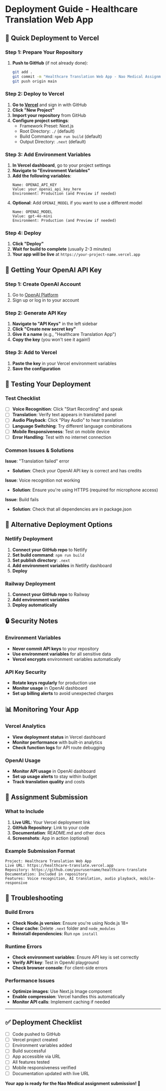# Deployment Guide - Healthcare Translation Web App

## 🚀 Quick Deployment to Vercel

### Step 1: Prepare Your Repository
1. **Push to GitHub** (if not already done):
   ```bash
   git add .
   git commit -m "Healthcare Translation Web App - Nao Medical Assignment"
   git push origin main
   ```

### Step 2: Deploy to Vercel
1. **Go to [Vercel](https://vercel.com)** and sign in with GitHub
2. **Click "New Project"**
3. **Import your repository** from GitHub
4. **Configure project settings**:
   - Framework Preset: Next.js
   - Root Directory: `./` (default)
   - Build Command: `npm run build` (default)
   - Output Directory: `.next` (default)

### Step 3: Add Environment Variables
1. **In Vercel dashboard**, go to your project settings
2. **Navigate to "Environment Variables"**
3. **Add the following variables**:
   ```
   Name: OPENAI_API_KEY
   Value: your_openai_api_key_here
   Environment: Production (and Preview if needed)
   ```
4. **Optional**: Add `OPENAI_MODEL` if you want to use a different model
   ```
   Name: OPENAI_MODEL
   Value: gpt-4o-mini
   Environment: Production (and Preview if needed)
   ```

### Step 4: Deploy
1. **Click "Deploy"**
2. **Wait for build to complete** (usually 2-3 minutes)
3. **Your app will be live** at `https://your-project-name.vercel.app`

## 🔑 Getting Your OpenAI API Key

### Step 1: Create OpenAI Account
1. Go to [OpenAI Platform](https://platform.openai.com)
2. Sign up or log in to your account

### Step 2: Generate API Key
1. **Navigate to "API Keys"** in the left sidebar
2. **Click "Create new secret key"**
3. **Give it a name** (e.g., "Healthcare Translation App")
4. **Copy the key** (you won't see it again!)

### Step 3: Add to Vercel
1. **Paste the key** in your Vercel environment variables
2. **Save the configuration**

## 🧪 Testing Your Deployment

### Test Checklist
- [ ] **Voice Recognition**: Click "Start Recording" and speak
- [ ] **Translation**: Verify text appears in translated panel
- [ ] **Audio Playback**: Click "Play Audio" to hear translation
- [ ] **Language Switching**: Try different language combinations
- [ ] **Mobile Responsiveness**: Test on mobile device
- [ ] **Error Handling**: Test with no internet connection

### Common Issues & Solutions

**Issue**: "Translation failed" error
- **Solution**: Check your OpenAI API key is correct and has credits

**Issue**: Voice recognition not working
- **Solution**: Ensure you're using HTTPS (required for microphone access)

**Issue**: Build fails
- **Solution**: Check that all dependencies are in package.json

## 📱 Alternative Deployment Options

### Netlify Deployment
1. **Connect your GitHub repo** to Netlify
2. **Set build command**: `npm run build`
3. **Set publish directory**: `.next`
4. **Add environment variables** in Netlify dashboard
5. **Deploy**

### Railway Deployment
1. **Connect your GitHub repo** to Railway
2. **Add environment variables**
3. **Deploy automatically**

## 🔒 Security Notes

### Environment Variables
- **Never commit API keys** to your repository
- **Use environment variables** for all sensitive data
- **Vercel encrypts** environment variables automatically

### API Key Security
- **Rotate keys regularly** for production use
- **Monitor usage** in OpenAI dashboard
- **Set up billing alerts** to avoid unexpected charges

## 📊 Monitoring Your App

### Vercel Analytics
- **View deployment status** in Vercel dashboard
- **Monitor performance** with built-in analytics
- **Check function logs** for API route debugging

### OpenAI Usage
- **Monitor API usage** in OpenAI dashboard
- **Set up usage alerts** to stay within budget
- **Track translation quality** and costs

## 🎯 Assignment Submission

### What to Include
1. **Live URL**: Your Vercel deployment link
2. **GitHub Repository**: Link to your code
3. **Documentation**: README.md and other docs
4. **Screenshots**: App in action (optional)

### Example Submission Format
```
Project: Healthcare Translation Web App
Live URL: https://healthcare-translate.vercel.app
Repository: https://github.com/yourusername/healthcare-translate
Documentation: Included in repository
Features: Voice recognition, AI translation, audio playback, mobile-responsive
```

## 🚨 Troubleshooting

### Build Errors
- **Check Node.js version**: Ensure you're using Node.js 18+
- **Clear cache**: Delete `.next` folder and `node_modules`
- **Reinstall dependencies**: Run `npm install`

### Runtime Errors
- **Check environment variables**: Ensure API key is set correctly
- **Verify API key**: Test in OpenAI playground
- **Check browser console**: For client-side errors

### Performance Issues
- **Optimize images**: Use Next.js Image component
- **Enable compression**: Vercel handles this automatically
- **Monitor API calls**: Implement caching if needed

---

## ✅ Deployment Checklist

- [ ] Code pushed to GitHub
- [ ] Vercel project created
- [ ] Environment variables added
- [ ] Build successful
- [ ] App accessible via URL
- [ ] All features tested
- [ ] Mobile responsiveness verified
- [ ] Documentation updated with live URL

**Your app is ready for the Nao Medical assignment submission! 🎉**
